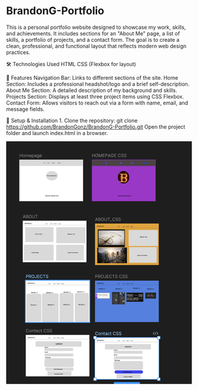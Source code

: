 # BrandonG-Portfolio

This is a personal portfolio website designed to showcase my work, skills, and achievements. It includes sections for an "About Me" page, a list of skills, a portfolio of projects, and a contact form. The goal is to create a clean, professional, and functional layout that reflects modern web design practices.

🛠️ Technologies Used
HTML
CSS (Flexbox for layout)

📂 Features
Navigation Bar: Links to different sections of the site.
Home Section: Includes a professional headshot/logo and a brief self-description.
About Me Section: A detailed description of my background and skills.
Projects Section: Displays at least three project items using CSS Flexbox.
Contact Form: Allows visitors to reach out via a form with name, email, and message fields.

🚀 Setup & Installation 1. Clone the repository:
git clone https://github.com/BrandonGonz/BrandonG-Portfolio.git
Open the project folder and launch index.html in a browser.

![Figma Wireframe](<images/figma Wireframes.png>)
